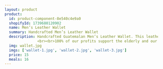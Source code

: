 ```yaml
---
layout: product
product:
  id: product-component-8e540c4e9a0
  shopifyId: 1739680120902
  name: Men’s Leather Wallet
  summary: Handcrafted Men’s Leather Wallet 
  description: Handcrafted Guatemalan Men’s Leather Wallet. This leather wallet featuring traditional Guatemalan handwoven fabric on the outside comes in 2 styles. Both styles have two long bill-holding pockets, card pocket, and individual places for two cards as pictured. One style has an ID holder on the left side as pictured, and the other style has additional storage for credit cards on the left side (just as it has on the right). Please note all wallets contain a unique square of multicolored fabric, framed by the leather as pictured.  All of our items are handmade, unique, and provide sustainable employment opportunities to the most vulnerable families in Santa María de Jesús, Guatemala and the surrounding areas.
               <br><br>100% of our profits support the elderly and our programs at Cosechando Felicidad Inc. including our feeding program for the elderly. 
  img: wallet.jpg
  imgs: ['wallet-1.jpg', 'wallet-2.jpg', 'wallet-3.jpg']
  price: 15
  meals: 16
---
```

